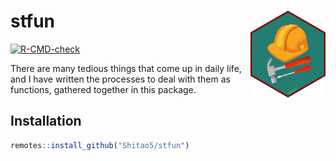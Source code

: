 
<!-- README.md is generated from README.Rmd. Please edit that file -->

# stfun <img src='man/figures/logo.png' align="right" height="139" />

<!-- badges: start -->

[![R-CMD-check](https://github.com/Shitao5/stfun/actions/workflows/check-full.yaml/badge.svg)](https://github.com/Shitao5/stfun/actions/workflows/check-full.yaml)
<!-- badges: end -->

There are many tedious things that come up in daily life, and I have
written the processes to deal with them as functions, gathered together
in this package.

## Installation

``` r
remotes::install_github("Shitao5/stfun")
```
